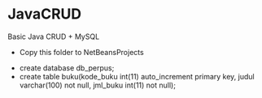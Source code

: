 # JavaCRUD
Basic Java CRUD + MySQL

- Copy this folder to NetBeansProjects

* create database db_perpus;
* create table buku(kode_buku int(11) auto_increment primary key, judul varchar(100) not null, jml_buku int(11) not null);
